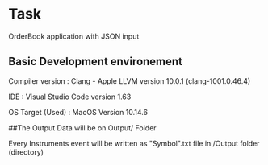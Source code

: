 # Task
OrderBook application with JSON input

## Basic Development environement
Compiler version : Clang - Apple LLVM version 10.0.1 (clang-1001.0.46.4)

IDE : Visual Studio Code version 1.63

OS Target (Used) : MacOS Version 10.14.6

##The Output Data will be on Output/ Folder

Every Instruments event will be written as "Symbol".txt file in /Output folder (directory)

